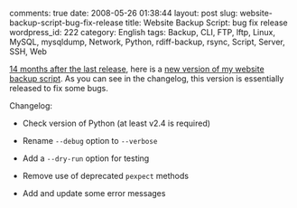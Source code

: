 comments: true
date: 2008-05-26 01:38:44
layout: post
slug: website-backup-script-bug-fix-release
title: Website Backup Script: bug fix release
wordpress_id: 222
category: English
tags: Backup, CLI, FTP, lftp, Linux, MySQL, mysqldump, Network, Python, rdiff-backup, rsync, Script, Server, SSH, Web

[14 months after the last release](http://kevin.deldycke.com/2007/03/website-backup-script-mysql-dumps-and-ssh-supported/), here is a [new version of my website backup script](http://kevin.deldycke.com/static/scripts/website-backup-2008_05_25.py). As you can see in the changelog, this version is essentially released to fix some bugs.

Changelog:




  * Check version of Python (at least v2.4 is required)


  * Rename `--debug` option to `--verbose`


  * Add a `--dry-run` option for testing


  * Remove use of deprecated `pexpect` methods


  * Add and update some error messages


